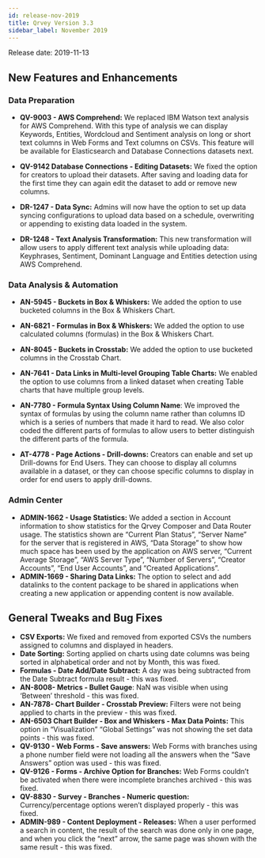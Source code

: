 ```yaml
---
id: release-nov-2019
title: Qrvey Version 3.3
sidebar_label: November 2019
---
```

<div style={{textAlign: "justify"}}>
Release date: 2019-11-13

## New Features and Enhancements


### Data Preparation

*   **QV-9003 - AWS Comprehend:** We replaced IBM Watson text analysis for AWS Comprehend. With this type of  analysis we can display Keywords, Entities, Wordcloud and Sentiment analysis on long or short text columns in Web Forms and Text columns on CSVs. This feature will be available for Elasticsearch and Database Connections datasets next. 

*   **QV-9142 Database Connections - Editing Datasets:** We fixed the option for creators to upload their datasets. After saving and loading data for the first time they can again edit the dataset to add or remove new columns. 

*   **DR-1247 - Data Sync:** Admins will now have the option to set up data syncing configurations to upload data based on a schedule, overwriting or appending to existing data loaded in the system. 

*   **DR-1248 - Text Analysis Transformation:** This new transformation will allow users to apply different text analysis while uploading data: Keyphrases, Sentiment, Dominant Language and Entities detection using AWS Comprehend.

### Data Analysis & Automation


*   **AN-5945 - Buckets in Box & Whiskers:** We added the option to use bucketed columns in the Box & Whiskers Chart.

*   **AN-6821 - Formulas in Box & Whiskers:** We added the option to use calculated columns (formulas) in the Box & Whiskers Chart.

*   **AN-8045 - Buckets in Crosstab:** We added the option to use bucketed columns in the Crosstab Chart.

*   **AN-7641 - Data Links in Multi-level Grouping Table Charts:** We enabled the option to use columns from a linked dataset when creating Table charts that have multiple group levels. 

*   **AN-7780 - Formula Syntax Using Column Name**: We improved the syntax of formulas by using the column name rather than columns ID which is a series of numbers that made it hard to read. We also color coded the different parts of formulas to allow users to better distinguish the different parts of the formula. 

*   **AT-4778 - Page Actions - Drill-downs:** Creators can enable and set up Drill-downs for End Users. They can choose to display all columns available in a dataset, or they can choose specific columns to display in order for end users to apply drill-downs. 



### Admin Center
*   **ADMIN-1662 - Usage Statistics:** We added a section in Account information to show statistics for the Qrvey Composer and Data Router usage. The statistics shown are “Current Plan Status”, “Server Name” for the server that is registered in AWS, “Data Storage” to show how much space has been used by the application on AWS server, “Current Average Storage”, “AWS Server Type”, “Number of Servers”, “Creator Accounts”, “End User Accounts”, and “Created Applications”. 
*   **ADMIN-1669 - Sharing Data Links:** The option to select and add datalinks to the content package to be shared in applications when creating a new application or appending content is now available.

## General Tweaks and Bug Fixes

*   **CSV Exports:** We fixed and removed from exported CSVs the numbers assigned to columns and displayed in headers. 
*   **Date Sorting:** Sorting applied on charts using date columns was being sorted in alphabetical order and not by Month, this was fixed.  
*   **Formulas - Date Add/Date Subtract:** A day was being subtracted from the Date Subtract formula result - this was fixed.
*   **AN-8008- Metrics - Bullet Gauge**: NaN was visible when using ‘Between’ threshold - this was fixed.
*   **AN-7878- Chart Builder - Crosstab Preview:** Filters were not being applied to charts in the preview - this was fixed.
*   **AN-6503 Chart Builder - Box and Whiskers - Max Data Points:** This option in “Visualization” “Global Settings” was not showing the set data points - this was fixed.
*   **QV-9130 - Web Forms - Save answers:** Web Forms with branches using a phone number field were not loading all the answers when the “Save Answers” option was used - this was fixed.
*   **QV-9126 - Forms - Archive Option for Branches:** Web Forms couldn’t be activated when there were incomplete branches archived - this was fixed.
*   **QV-8830 - Survey - Branches - Numeric question:** Currency/percentage options weren’t displayed properly - this was fixed.
*   **ADMIN-989 - Content Deployment - Releases:** When a user performed a search in content, the result of the search was done only in one page, and when you click the “next” arrow, the same page was shown with the same result - this was fixed.

</div>